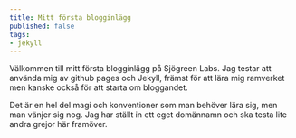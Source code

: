 ```yaml
---
title: Mitt första blogginlägg
published: false
tags:
- jekyll
---
```

Välkommen till mitt första blogginlägg på Sjögreen Labs. Jag testar att använda mig av github pages och Jekyll, främst för att lära mig ramverket men kanske också för att starta om bloggandet.

Det är en hel del magi och konventioner som man behöver lära sig, men man vänjer sig nog. Jag har ställt in ett eget domännamn och ska testa lite andra grejor här framöver.